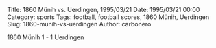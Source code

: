 Title: 1860 Münih vs. Uerdingen, 1995/03/21
Date: 1995/03/21 00:00
Category: sports
Tags: football, football scores, 1860 Münih, Uerdingen
Slug: 1860-munih-vs-uerdingen
Author: carbonero


1860 Münih 1 - 1 Uerdingen
